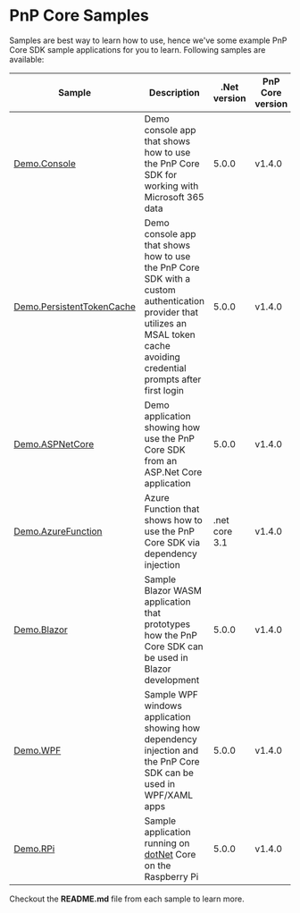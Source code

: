 # PnP Core Samples

Samples are best way to learn how to use, hence we've some example PnP Core SDK sample applications for you to learn. Following samples are available:

Sample | Description | .Net version | PnP Core version | Authentication Type
-------|-------------|-----------------|-------------|----------------
[Demo.Console](Demo.Console/README.md) | Demo console app that shows how to use the PnP Core SDK for working with Microsoft 365 data | 5.0.0 | v1.4.0 | Interactive login (`InteractiveAuthenticationProvider`)
[Demo.PersistentTokenCache](Demo.Console/README.md) | Demo console app that shows how to use the PnP Core SDK with a custom authentication provider that utilizes an MSAL token cache avoiding credential prompts after first login | 5.0.0 | v1.4.0 | Custom `IAuthenticationProvider` implementation
[Demo.ASPNetCore](Demo.ASPNetCore/README.md) | Demo application showing how use the PnP Core SDK from an ASP.Net Core application | 5.0.0 | v1.4.0 | Custom authentication is used via the (`ExternalAuthenticationProvider`)
[Demo.AzureFunction](Demo.AzureFunction/README.md) | Azure Function that shows how to use the PnP Core SDK via dependency injection | .net core 3.1 | v1.4.0 | Application permissions (`X509CertificateAuthenticationProvider`)
[Demo.Blazor](Demo.Blazor/README.md) | Sample Blazor WASM application that prototypes how the PnP Core SDK can be used in Blazor development | 5.0.0 | v1.4.0 | Custom `IAuthenticationProvider` implementation
[Demo.WPF](Demo.WPF/README.md) | Sample WPF windows application showing how dependency injection and the PnP Core SDK can be used in WPF/XAML apps | 5.0.0 | v1.4.0 | Interactive login (`InteractiveAuthenticationProvider`) 
[Demo.RPi](Demo.RPi/README.md) | Sample application running on [dotNet](https://dotnet.microsoft.com/download/dotnet-core/3.1) Core on the Raspberry Pi | 5.0.0 | v1.4.0 | Username password login (`UsernamePasswordAuthenticationProvider`)

Checkout the **README.md** file from each sample to learn more.
